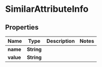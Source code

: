 
# SimilarAttributeInfo

## Properties
Name | Type | Description | Notes
------------ | ------------- | ------------- | -------------
**name** | **String** |  | 
**value** | **String** |  | 



